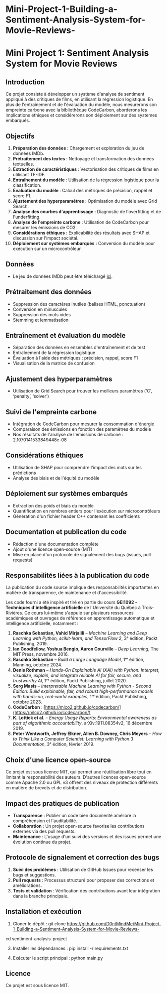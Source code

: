 # Mini-Project-1-Building-a-Sentiment-Analysis-System-for-Movie-Reviews-



# Mini Project 1: Sentiment Analysis System for Movie Reviews

## Introduction
Ce projet consiste à développer un système d'analyse de sentiment appliqué à des critiques de films, en utilisant la régression logistique. En plus de l'entraînement et de l'évaluation du modèle, nous mesurerons son empreinte carbone avec la bibliothèque CodeCarbon, aborderons les implications éthiques et considérerons son déploiement sur des systèmes embarqués.

## Objectifs
1. **Préparation des données** : Chargement et exploration du jeu de données IMDb.
2. **Prétraitement des textes** : Nettoyage et transformation des données textuelles.
3. **Extraction de caractéristiques** : Vectorisation des critiques de films en utilisant TF-IDF.
4. **Entraînement du modèle** : Utilisation de la régression logistique pour la classification.
5. **Évaluation du modèle** : Calcul des métriques de précision, rappel et score F1.
6. **Ajustement des hyperparamètres** : Optimisation du modèle avec Grid Search.
7. **Analyse des courbes d'apprentissage** : Diagnostic de l'overfitting et de l'underfitting.
8. **Analyse de l'empreinte carbone** : Utilisation de CodeCarbon pour mesurer les émissions de CO2.
9. **Considérations éthiques** : Explicabilité des résultats avec SHAP et discussion sur l'impact sociétal.
10. **Déploiement sur systèmes embarqués** : Conversion du modèle pour exécution sur un microcontrôleur.

## Données
- Le jeu de données IMDb peut être téléchargé [ici](https://ai.stanford.edu/~amaas/data/sentiment/).

## Prétraitement des données
- Suppression des caractères inutiles (balises HTML, ponctuation)
- Conversion en minuscules
- Suppression des mots vides
- Stemming et lemmatisation

## Entraînement et évaluation du modèle
- Séparation des données en ensembles d'entraînement et de test
- Entraînement de la régression logistique
- Évaluation à l'aide des métriques : précision, rappel, score F1
- Visualisation de la matrice de confusion

## Ajustement des hyperparamètres
- Utilisation de Grid Search pour trouver les meilleurs paramètres (‘C’, ‘penalty’, ‘solver’)

## Suivi de l'empreinte carbone
- Intégration de CodeCarbon pour mesurer la consommation d'énergie
- Comparaison des émissions en fonction des paramètres du modèle
- Nos résultats de l'analyse de l'emissions de carbone : 2.1070141533849448e-08

## Considérations éthiques
- Utilisation de SHAP pour comprendre l'impact des mots sur les prédictions
- Analyse des biais et de l'équité du modèle

## Déploiement sur systèmes embarqués
- Extraction des poids et biais du modèle
- Quantification en nombres entiers pour l'exécution sur microcontrôleurs
- Génération d'un fichier header C++ contenant les coefficients

## Documentation et publication du code
- Rédaction d'une documentation complète
- Ajout d'une licence open-source (MIT)
- Mise en place d'un protocole de signalement des bugs (issues, pull requests)

## Responsabilités liées à la publication du code
La publication du code source implique des responsabilités importantes en matière de transparence, de maintenance et d'accessibilité.

Les code fourni a été inspiré et tiré en partie du cours **GEI1092 - Techniques d'intelligence artificielle** de l'Université du Québec à Trois-Rivières. Ce cours lui-même s'appuie sur plusieurs ressources académiques et ouvrages de référence en apprentissage automatique et intelligence artificielle, notamment :  

1. **Raschka Sebastian, Vahid Mirjalili** – *Machine Learning and Deep Learning with Python, scikit-learn, and TensorFlow 2*, 3ᵉ édition, Packt Publishing, 2019.  
2. **Ian Goodfellow, Yoshua Bengio, Aaron Courville** – *Deep Learning*, The MIT Press, novembre 2016.  
3. **Raschka Sebastian** – *Build a Large Language Model*, 1ʳᵉ édition, Manning, octobre 2024.  
4. **Denis Rothman** – *Hands-On Explainable AI (XAI) with Python: Interpret, visualize, explain, and integrate reliable AI for fair, secure, and trustworthy AI*, 1ʳᵉ édition, Packt Publishing, juillet 2020.  
5. **Serg Masís** – *Interpretable Machine Learning with Python - Second Edition: Build explainable, fair, and robust high-performance models with hands-on, real-world examples*, 1ʳᵉ édition, Packt Publishing, octobre 2023.  
6. **CodeCarbon** : [https://mlco2.github.io/codecarbon/](https://mlco2.github.io/codecarbon/)  
7. **K. Lottick et al.** – *Energy Usage Reports: Environmental awareness as part of algorithmic accountability*, arXiv:1911.08354v2, 16 décembre 2019.  
8. **Peter Wentworth, Jeffrey Elkner, Allen B. Downey, Chris Meyers** – *How to Think Like a Computer Scientist: Learning with Python 3 Documentation*, 3ᵉ édition, février 2019.  


## Choix d'une licence open-source
Ce projet est sous licence MIT, qui permet une réutilisation libre tout en limitant la responsabilité des auteurs. D'autres licences open-source comme Apache 2.0 ou GPL v3 offrent des niveaux de protection différents en matière de brevets et de distribution.

## Impact des pratiques de publication
- **Transparence** : Publier un code bien documenté améliore la compréhension et l'auditabilité.
- **Collaboration** : Un projet open-source favorise les contributions externes via des pull requests.
- **Maintenance** : L'usage d'un suivi des versions et des issues permet une évolution continue du projet.

## Protocole de signalement et correction des bugs
1. **Suivi des problèmes** : Utilisation de GitHub Issues pour recenser les bugs et suggestions.
2. **Pull requests** : Processus structuré pour proposer des corrections et améliorations.
3. **Tests et validation** : Vérification des contributions avant leur intégration dans la branche principale.


## Installation et exécution
1. Cloner le dépôt :
  git clone https://github.com/D0ntMindMe/Mini-Project-1-Building-a-Sentiment-Analysis-System-for-Movie-Reviews-

cd sentiment-analysis-project

3. Installer les dépendances :
   pip install -r requirements.txt

4. Exécuter le script principal :
   python main.py
 

## Licence
Ce projet est sous licence MIT. 

